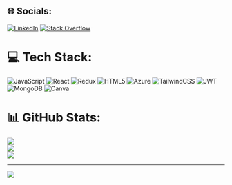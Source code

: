 
## 🌐 Socials:
[![LinkedIn](https://img.shields.io/badge/LinkedIn-%230077B5.svg?logo=linkedin&logoColor=white)](https://linkedin.com/in/https://www.linkedin.com/in/giabaotd/) [![Stack Overflow](https://img.shields.io/badge/-Stackoverflow-FE7A16?logo=stack-overflow&logoColor=white)](https://stackoverflow.com/users/17069144) 

# 💻 Tech Stack:
![JavaScript](https://img.shields.io/badge/javascript-%23323330.svg?style=flat&logo=javascript&logoColor=%23F7DF1E) ![React](https://img.shields.io/badge/react-%2320232a.svg?style=flat&logo=react&logoColor=%2361DAFB) ![Redux](https://img.shields.io/badge/redux-%23593d88.svg?style=flat&logo=redux&logoColor=white) ![HTML5](https://img.shields.io/badge/html5-%23E34F26.svg?style=flat&logo=html5&logoColor=white) ![Azure](https://img.shields.io/badge/azure-%230072C6.svg?style=flat&logo=microsoftazure&logoColor=white) ![TailwindCSS](https://img.shields.io/badge/tailwindcss-%2338B2AC.svg?style=flat&logo=tailwind-css&logoColor=white) ![JWT](https://img.shields.io/badge/JWT-black?style=flat&logo=JSON%20web%20tokens) ![MongoDB](https://img.shields.io/badge/MongoDB-%234ea94b.svg?style=flat&logo=mongodb&logoColor=white) ![Canva](https://img.shields.io/badge/Canva-%2300C4CC.svg?style=flat&logo=Canva&logoColor=white) 
# 📊 GitHub Stats:
![](https://github-readme-stats.vercel.app/api?username=baokun2115&theme=nord&hide_border=false&include_all_commits=true&count_private=false)<br/>
![](https://github-readme-streak-stats.herokuapp.com/?user=baokun2115&theme=nord&hide_border=false)<br/>
![](https://github-readme-stats.vercel.app/api/top-langs/?username=baokun2115&theme=nord&hide_border=false&include_all_commits=true&count_private=false&layout=compact)

---
[![](https://visitcount.itsvg.in/api?id=baokun2115&icon=9&color=1)](https://visitcount.itsvg.in)

<!-- Proudly created with GPRM ( https://gprm.itsvg.in ) -->
